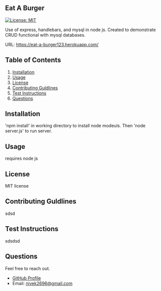 
  ## Eat A Burger
  [![License: MIT](https://img.shields.io/badge/License-MIT-yellow.svg)](https://opensource.org/licenses/MIT)

  Use of express, handlebars, and mysql in node js. Created to demonstrate CRUD functional with mysql databases.

  URL: https://eat-a-burger123.herokuapp.com/

  ## Table of Contents

  1. [Installation](#Installation)
  2. [Usage](#Usage)
  3. [License](#Liscense)
  4. [Contributing Guldlines](#Contributing-Guldlines)
  5. [Test Instructions](#Test-Instructions)
  6. [Questions](#Questions)


  ## Installation

  'npm install' in working directory to install node modeuls. Then 'node server.js' to run server.

  ## Usage

  requires node js

  ## License

  MIT license

  ## Contributing Guldlines

  sdsd

  ## Test Instructions

  sdsdsd

  ## Questions
  
  Feel free to reach out. 

  * [GitHub Profile](https://github.com/softwarescabe)
  * Email: nivek2696@gmail.com

  